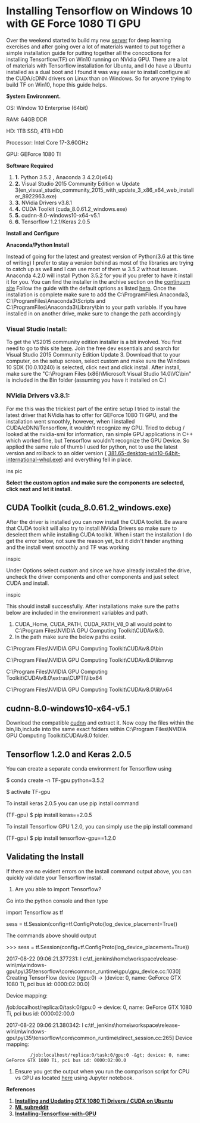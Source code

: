 # Installing Tensorflow on Windows 10 with GE Force 1080 TI GPU

Over the weekend started to build my new [server](https://pcpartpicker.com/b/XrMZxr) for deep learning exercises and after going over a lot of materials wanted to put together a simple installation guide for putting together all the concoctions for installing Tensorflow(TF) on Win10 running on NVidia GPU. There are a lot of materials with Tensorflow installation for Ubuntu, and I do have a Ubuntu installed as a dual boot and I found it was way easier to install configure all the CUDA/cDNN drivers on Linux than on Windows. So for anyone trying to build TF on Win10, hope this guide helps.

**System Environment.**

OS: Window 10 Enterprise (64bit)

RAM: 64GB DDR

HD: 1TB SSD, 4TB HDD

Processor: Intel Core 17-3.60GHz

GPU: GEForce 1080 TI

**Software Required**

1. **1.** Python 3.5.2 , Anaconda 3 4.2.0(x64)
2. **2.** Visual Studio 2015 Community Edition w Update 3(en\_visual\_studio\_community\_2015\_with\_update\_3\_x86\_x64\_web\_installer\_8922963.exe)
3. **3.** NVidia Drivers v3.8.1
4. **4.** CUDA Toolkit (cuda\_8.0.61.2\_windows.exe)
5. **5.** cudnn-8.0-windows10-x64-v5.1
6. **6.** Tensorflow 1.2.1/Keras 2.0.5

**Install and Configure**

**Anaconda/Python Install**

Instead of going for the latest and greatest version of Python(3.6 at this time of writing) I prefer to stay a version behind as most of the libraries are trying to catch up as well and I can use most of them w 3.5.2 without issues. Anaconda 4.2.0 will install Python 3.5.2 for you if you prefer to have it install it for you. You can find the installer in the archive section on the [continuum site](https://repo.continuum.io/archive/) Follow the guide with the default options as listed [here](https://docs.continuum.io/anaconda/install/windows). Once the installation is complete make sure to add the C:\ProgramFiles\ Anaconda3, C:\ProgramFiles\Anaconda3\Scripts and C:\ProgramFiles\Anaconda3\Library\bin to your path variable. If you have installed in on another drive, make sure to change the path accordingly

### **Visual Studio Install:**

To get the VS2015 community edition installer is a bit involved. You first need to go to this site [here](https://www.visualstudio.com/vs/older-downloads/). Join the free dev essentials and search for Visual Studio 2015 Community Edition Update 3. Download that to your computer, on the setup screen, select custom and make sure the Windows 10 SDK (10.0.10240) is selected, click next and click install. After install, make sure the &quot;C:\Program Files (x86)\Microsoft Visual Studio 14.0\VC\bin&quot; is included in the Bin folder (assuming you have it installed on C:\)

### NVidia Drivers v3.8.1:

For me this was the trickiest part of the entire setup I tried to install the latest driver that NVidia has to offer for GEForce 1080 TI GPU,  and the installation went smoothly, however, when I installed CUDA/cDNN/Tensorflow, it wouldn&#39;t recognize my GPU. Tried to debug / looked at the nvidia-smi for information, ran simple GPU applications in C++ which worked fine, but Tensorflow wouldn&#39;t recognize the GPU Device. So applied the same rule of thumb I used for python, not to use the latest version and rollback to an older version ( [381.65-desktop-win10-64bit-international-whql.exe](https://www.geforce.com/drivers/results/117263)) and everything fell in place.

 ins pic

**Select the custom option and make sure the components are selected, click next and let it install.**

## CUDA Toolkit (cuda\_8.0.61.2\_windows.exe)

After the driver is installed you can now install the CUDA toolkit. Be aware that CUDA toolkit will also try to install NVidia Drivers so make sure to deselect them while installing CUDA toolkit. When i start the installation I do get the error below, not sure the reason yet, but it didn&#39;t hinder anything and the install went smoothly and TF was working

inspic
 

Under Options select custom and since we have already installed the drive, uncheck the driver components and other components and just select CUDA and install.

 inspic

This should install successfully.  After installations make sure the paths below are included in the environment variables and path.

1. CUDA\_Home, CUDA\_PATH, CUDA\_PATH\_V8\_0 all would point to C:\Program Files\NVIDIA GPU Computing Toolkit\CUDA\v8.0.
2. In the path make sure the below paths exsist.

C:\Program Files\NVIDIA GPU Computing Toolkit\CUDA\v8.0\bin

C:\Program Files\NVIDIA GPU Computing Toolkit\CUDA\v8.0\libnvvp

C:\Program Files\NVIDIA GPU Computing Toolkit\CUDA\v8.0\extras\CUPTI\libx64

C:\Program Files\NVIDIA GPU Computing Toolkit\CUDA\v8.0\lib\x64

## cudnn-8.0-windows10-x64-v5.1

Download the compatible [cudnn](https://developer.nvidia.com/rdp/cudnn-download) and extract it. Now copy the files within the bin,lib,include into the same exact folders within C:\Program Files\NVIDIA GPU Computing Toolkit\CUDA\v8.0 folder.

## Tensorflow 1.2.0 and Keras 2.0.5

You can create a separate conda environment for Tensorflow  using

$ conda create -n TF-gpu python=3.5.2

$ activate TF-gpu

To install keras 2.0.5 you can use pip install command

(TF-gpu) $ pip install keras==2.0.5

To install Tensorflow GPU 1.2.0, you can simply use the pip install command

 (TF-gpu) $  pip install tensorflow-gpu==1.2.0

## Validating the Install

If there are no evident errors on the install command output above, you can quickly validate your Tensorflow install.

1. Are you able to import Tensorflow?

Go into the python console and then type

import Tensorflow as tf

sess = tf.Session(config=tf.ConfigProto(log\_device\_placement=True))

The commands above should output

&gt;&gt;&gt; sess = tf.Session(config=tf.ConfigProto(log\_device\_placement=True))

2017-08-22 09:06:21.377231: I c:\tf\_jenkins\home\workspace\release-win\m\windows-gpu\py\35\tensorflow\core\common\_runtime\gpu\gpu\_device.cc:1030] Creating TensorFlow device (/gpu:0) -&gt; (device: 0, name: GeForce GTX 1080 Ti, pci bus id: 0000:02:00.0)

Device mapping:

/job:localhost/replica:0/task:0/gpu:0 -&gt; device: 0, name: GeForce GTX 1080 Ti, pci bus id: 0000:02:00.0

2017-08-22 09:06:21.380342: I c:\tf\_jenkins\home\workspace\release-win\m\windows-gpu\py\35\tensorflow\core\common\_runtime\direct\_session.cc:265] Device mapping:

             /job:localhost/replica:0/task:0/gpu:0 -&gt; device: 0, name: GeForce GTX 1080 Ti, pci bus id: 0000:02:00.0

1. Ensure you get the output when you run the comparison script for CPU vs GPU as located [here](https://gist.github.com/3h4/f6e9cabbead201056c4705c2590d3d21#file-0-matrix-py) using Jupyter notebook.

**References**

1. [**Installing and Updating GTX 1080 Ti Drivers / CUDA on Ubuntu**](https://blog.nelsonliu.me/2017/04/29/installing-and-updating-gtx-1080-ti-cuda-drivers-on-ubuntu/)
2. [**ML subreddit**](https://www.reddit.com/r/nvidia/comments/69uv4m/should_i_install_the_driver_for_the_gtx_1080_ti/)
3. [**Installing-Tensorflow-with-GPU**](https://github.com/nicolaifsf/Installing-Tensorflow-with-GPU)

